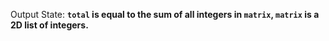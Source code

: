 Output State: **`total` is equal to the sum of all integers in `matrix`, `matrix` is a 2D list of integers.**